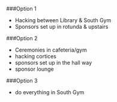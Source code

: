 ###Option 1
- Hacking between Library & South Gym
- Sponsors set up in rotunda & upstairs


###Option 2
- Ceremonies in cafeteria/gym
- hacking cortices
- sponsors set up in the hall way
- sponsor lounge

###Option 3
- do everything in South Gym
